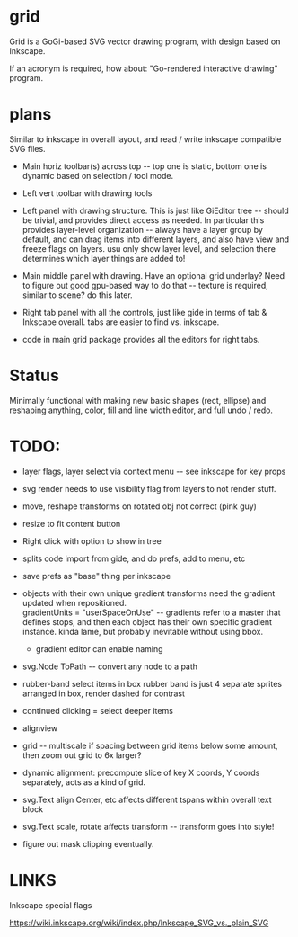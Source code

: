 # grid

Grid is a GoGi-based SVG vector drawing program, with design based on Inkscape.

If an acronym is required, how about: "Go-rendered interactive drawing" program.

# plans

Similar to inkscape in overall layout, and read / write inkscape compatible SVG files.

* Main horiz toolbar(s) across top -- top one is static, bottom one is dynamic based on selection / tool mode.

* Left vert toolbar with drawing tools

* Left panel with drawing structure.  This is just like GiEditor tree -- should be trivial, and provides direct access as needed.  In particular this provides layer-level organization -- always have a layer group by default, and can drag items into different layers, and also have view and freeze flags on layers.  usu only show layer level, and selection there determines which layer things are added to!

* Main middle panel with drawing.  Have an optional grid underlay?  Need to figure out good gpu-based way to do that -- texture is required, similar to scene?  do this later.

* Right tab panel with all the controls, just like gide in terms of tab & Inkscape overall. tabs are easier to find vs. inkscape.

* code in main grid package provides all the editors for right tabs.

# Status

Minimally functional with making new basic shapes (rect, ellipse) and reshaping anything,
color, fill and line width editor, and full undo / redo.

# TODO:

* layer flags, layer select via context menu -- see inkscape for key props

* svg render needs to use visibility flag from layers to not render stuff.

* move, reshape transforms on rotated obj not correct (pink guy)

* resize to fit content button

* Right click with option to show in tree

* splits code import from gide, and do prefs, add to menu, etc

* save prefs as "base" thing per inkscape

* objects with their own unique gradient transforms need the gradient updated when repositioned.  
  gradientUnits = "userSpaceOnUse" -- gradients refer to a master that defines stops, and then each
  object has their own specific gradient instance.  kinda lame, but probably inevitable without using bbox.
    + gradient editor can enable naming

* svg.Node ToPath -- convert any node to a path

* rubber-band select items in box 
    rubber band is just 4 separate sprites arranged in box, render dashed for contrast

* continued clicking = select deeper items
    
* alignview

* grid -- multiscale if spacing between grid items below some amount, then zoom out grid to 6x larger?

* dynamic alignment: precompute slice of key X coords, Y coords separately, acts as a kind of grid.

* svg.Text align Center, etc affects different tspans within overall text block
* svg.Text scale, rotate affects transform -- transform goes into style!

* figure out mask clipping eventually.

# LINKS

Inkscape special flags

https://wiki.inkscape.org/wiki/index.php/Inkscape_SVG_vs._plain_SVG


